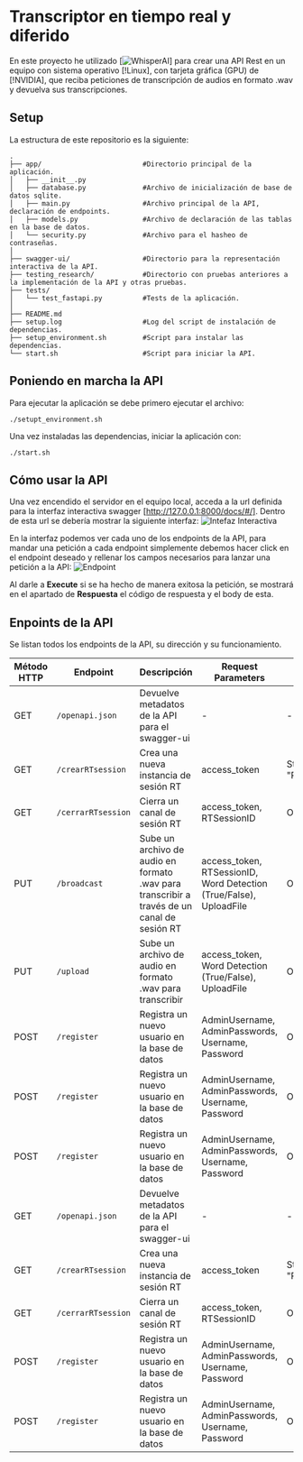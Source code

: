 # Transcriptor en tiempo real y diferido
En este proyecto he utilizado [![WhisperAI](https://github.com/openai/whisper)] para crear una API Rest en un equipo con sistema operativo [!Linux], con tarjeta gráfica (GPU) de [!NVIDIA], que reciba peticiones de transcripción de audios en formato .wav y devuelva sus transcripciones.

## Setup
La estructura de este repositorio es la siguiente:
```
.
├── app/                         #Directorio principal de la aplicación.
│   ├── __init__.py             
│   ├── database.py              #Archivo de inicialización de base de datos sqlite.
│   ├── main.py                  #Archivo principal de la API, declaración de endpoints.
│   ├── models.py                #Archivo de declaración de las tablas en la base de datos.
│   └── security.py              #Archivo para el hasheo de contraseñas.
│               
├── swagger-ui/                  #Directorio para la representación interactiva de la API.
├── testing_research/            #Directorio con pruebas anteriores a la implementación de la API y otras pruebas.
├── tests/               
│   └── test_fastapi.py          #Tests de la aplicación.
│
├── README.md
├── setup.log                    #Log del script de instalación de dependencias.
├── setup_environment.sh         #Script para instalar las dependencias.
└── start.sh                     #Script para iniciar la API.
```
## Poniendo en marcha la API
Para ejecutar la aplicación se debe primero ejecutar el archivo:
```
./setupt_environment.sh
```
Una vez instaladas las dependencias, iniciar la aplicación con:
```
./start.sh
```

## Cómo usar la API
Una vez encendido el servidor en el equipo local, acceda a la url definida para la interfaz interactiva swagger [http://127.0.0.1:8000/docs/#/]. Dentro de esta url se debería mostrar la siguiente interfaz:
![Intefaz Interactiva](https://github.com/user-attachments/assets/c9f37544-d27a-48fd-90b8-f28ae69c4e90)

En la interfaz podemos ver cada uno de los endpoints de la API, para mandar una petición a cada endpoint simplemente debemos hacer click en el endpoint deseado y rellenar los campos necesarios para lanzar una petición a la API:
![Endpoint](https://github.com/user-attachments/assets/675d67fd-8573-4631-9519-f72d4c5d9ee2)

Al darle a **Execute** si se ha hecho de manera exitosa la petición, se mostrará en el apartado de **Respuesta** el código de respuesta y el body de esta.

## Enpoints de la API
Se listan todos los endpoints de la API, su dirección y su funcionamiento.

| Método HTTP | Endpoint | Descripción | Request Parameters | Response body |
|-------------|----------|-------------|--------------------|---------------|
| GET | `/openapi.json` | Devuelve metadatos de la API para el swagger-ui | - | - |
| GET | `/crearRTsession` | Crea una nueva instancia de sesión RT | access_token | String "RT_Session" |
| GET | `/cerrarRTsession` | Cierra un canal de sesión RT | access_token, RTSessionID | Objeto JSON |
| PUT | `/broadcast` | Sube un archivo de audio en formato .wav para transcribir a través de un canal de sesión RT | access_token, RTSessionID, Word Detection (True/False), UploadFile | Objeto JSON |
| PUT | `/upload` | Sube un archivo de audio en formato .wav para transcribir | access_token, Word Detection (True/False), UploadFile | Objeto JSON |
| POST | `/register` | Registra un nuevo usuario en la base de datos | AdminUsername, AdminPasswords, Username, Password | Objeto JSON |
| POST | `/register` | Registra un nuevo usuario en la base de datos | AdminUsername, AdminPasswords, Username, Password | Objeto JSON |
| POST | `/register` | Registra un nuevo usuario en la base de datos | AdminUsername, AdminPasswords, Username, Password | Objeto JSON |
| GET | `/openapi.json` | Devuelve metadatos de la API para el swagger-ui | - | - |
| GET | `/crearRTsession` | Crea una nueva instancia de sesión RT | access_token | String "RT_Session" |
| GET | `/cerrarRTsession` | Cierra un canal de sesión RT | access_token, RTSessionID | Objeto JSON |
| POST | `/register` | Registra un nuevo usuario en la base de datos | AdminUsername, AdminPasswords, Username, Password | Objeto JSON |
| POST | `/register` | Registra un nuevo usuario en la base de datos | AdminUsername, AdminPasswords, Username, Password | Objeto JSON |


